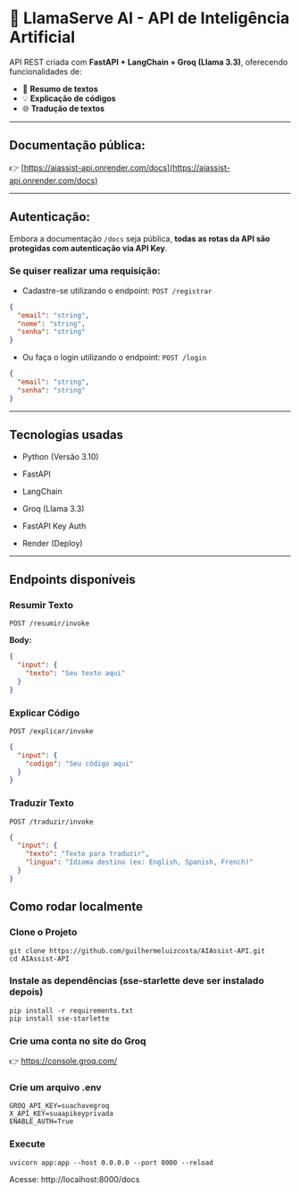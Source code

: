 # 🦙 LlamaServe AI - API de Inteligência Artificial

API REST criada com **FastAPI + LangChain + Groq (Llama 3.3)**, oferecendo funcionalidades de:

- 📝 **Resumo de textos**
- 💡 **Explicação de códigos**
- 🌐 **Tradução de textos**

---

## **Documentação pública:**

👉 [https://aiassist-api.onrender.com/docs](https://aiassist-api.onrender.com/docs)

---

## **Autenticação:**

Embora a documentação `/docs` seja pública, **todas as rotas da API são protegidas com autenticação via API Key**.

### Se quiser realizar uma requisição:
- Cadastre-se utilizando o endpoint:
`POST /registrar`
```json
{
  "email": "string",
  "nome": "string",
  "senha": "string"
}
```
- Ou faça o login utilizando o endpoint:
`POST /login`
```json
{
  "email": "string",
  "senha": "string"
}
``` 

---
## **Tecnologias usadas**
- Python (Versão 3.10)

- FastAPI

- LangChain

- Groq (Llama 3.3)

- FastAPI Key Auth

- Render (Deploy)
---
##  **Endpoints disponíveis**

### Resumir Texto
`POST /resumir/invoke`

**Body:**
```json
{
  "input": {
    "texto": "Seu texto aqui"
  }
}
```

### Explicar Código
`POST /explicar/invoke`
```json
{
  "input": {
    "codigo": "Seu código aqui"
  }
}
```
### Traduzir Texto
`POST /traduzir/invoke`
```json
{
  "input": {
    "texto": "Texto para traduzir",
    "lingua": "Idioma destino (ex: English, Spanish, French)"
  }
}
```

## **Como rodar localmente**

### Clone o Projeto
```
git clone https://github.com/guilhermeluizcosta/AIAssist-API.git
cd AIAssist-API
```
### Instale as dependências (sse-starlette deve ser instalado depois)
```
pip install -r requirements.txt
pip install sse-starlette
```
### Crie uma conta no site do Groq
👉 https://console.groq.com/

### Crie um arquivo .env
```
GROQ_API_KEY=suachavegroq
X_API_KEY=suaapikeyprivada
ENABLE_AUTH=True
```
### Execute
```
uvicorn app:app --host 0.0.0.0 --port 8000 --reload
```
Acesse: http://localhost:8000/docs








